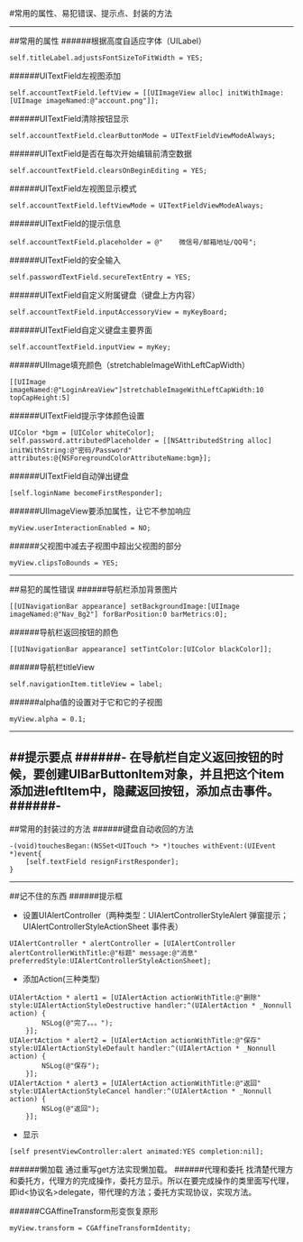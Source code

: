 #常用的属性、易犯错误、提示点、封装的方法

---

##常用的属性
######根据高度自适应字体（UILabel）
```
self.titleLabel.adjustsFontSizeToFitWidth = YES;
```
######UITextField左视图添加
```
self.accountTextField.leftView = [[UIImageView alloc] initWithImage:[UIImage imageNamed:@"account.png"]];
```
######UITextField清除按钮显示
```
self.accountTextField.clearButtonMode = UITextFieldViewModeAlways;
```
######UITextField是否在每次开始编辑前清空数据
```
self.accountTextField.clearsOnBeginEditing = YES;
```
######UITextField左视图显示模式
```
self.accountTextField.leftViewMode = UITextFieldViewModeAlways;
```
######UITextField的提示信息
```
self.accountTextField.placeholder = @"    微信号/邮箱地址/QQ号";
```
######UITextField的安全输入
```
self.passwordTextField.secureTextEntry = YES;
```
######UITextField自定义附属键盘（键盘上方内容）
```
self.accountTextField.inputAccessoryView = myKeyBoard;
```
######UITextField自定义键盘主要界面
```
self.accountTextField.inputView = myKey;
```
######UIImage填充颜色（stretchableImageWithLeftCapWidth）
```
[[UIImage imageNamed:@"LoginAreaView"]stretchableImageWithLeftCapWidth:10 topCapHeight:5]
```
######UITextField提示字体颜色设置
```
UIColor *bgm = [UIColor whiteColor];
self.password.attributedPlaceholder = [[NSAttributedString alloc] initWithString:@"密码/Password" attributes:@{NSForegroundColorAttributeName:bgm}];
```
######UITextField自动弹出键盘
```
[self.loginName becomeFirstResponder];
```
######UIImageView要添加属性，让它不参加响应
```
myView.userInteractionEnabled = NO;
```
######父视图中减去子视图中超出父视图的部分
```
myView.clipsToBounds = YES;
```
---

##易犯的属性错误
######导航栏添加背景图片
```
[[UINavigationBar appearance] setBackgroundImage:[UIImage imageNamed:@"Nav_Bg2"] forBarPosition:0 barMetrics:0];
```
######导航栏返回按钮的颜色
```
[[UINavigationBar appearance] setTintColor:[UIColor blackColor]];
```
######导航栏titleView
```
self.navigationItem.titleView = label;
```
######alpha值的设置对于它和它的子视图
```
myView.alpha = 0.1;
```
---

##提示要点
######- 在导航栏自定义返回按钮的时候，要创建UIBarButtonItem对象，并且把这个item添加进leftItem中，隐藏返回按钮，添加点击事件。
######- 
---

##常用的封装过的方法
######键盘自动收回的方法
```
-(void)touchesBegan:(NSSet<UITouch *> *)touches withEvent:(UIEvent *)event{
    [self.textField resignFirstResponder];
}
```

---

##记不住的东西
######提示框
- 设置UIAlertController（两种类型：UIAlertControllerStyleAlert 弹窗提示；UIAlertControllerStyleActionSheet 事件表）

```
UIAlertController * alertController = [UIAlertController alertControllerWithTitle:@"标题" message:@"消息" preferredStyle:UIAlertControllerStyleActionSheet];
```

- 添加Action(三种类型)
```
UIAlertAction * alert1 = [UIAlertAction actionWithTitle:@"删除" style:UIAlertActionStyleDestructive handler:^(UIAlertAction * _Nonnull action) {
        NSLog(@"完了。。。");
    }];
UIAlertAction * alert2 = [UIAlertAction actionWithTitle:@"保存" style:UIAlertActionStyleDefault handler:^(UIAlertAction * _Nonnull action) {
        NSLog(@"保存");
    }];
UIAlertAction * alert3 = [UIAlertAction actionWithTitle:@"返回" style:UIAlertActionStyleCancel handler:^(UIAlertAction * _Nonnull action) {
        NSLog(@"返回");
    }];
```
- 显示
```
[self presentViewController:alert animated:YES completion:nil];
```

######懒加载
        通过重写get方法实现懒加载。
######代理和委托
    找清楚代理方和委托方，代理方的完成操作，委托方显示。所以在要完成操作的类里面写代理，即id<协议名>delegate，带代理的方法；委托方实现协议，实现方法。

######CGAffineTransform形变恢复原形
```
myView.transform = CGAffineTransformIdentity;
```

